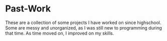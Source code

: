 # Past-Work
These are a collection of some projects I have worked on since highschool. Some are messy and unorganized, as I was still new to programming during that time. As time moved on, I improved on my skills. 

